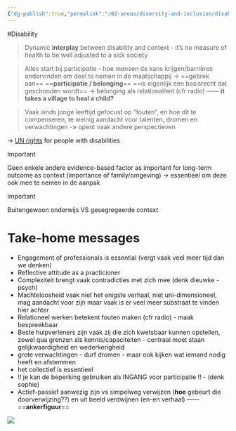 ```yaml
---
{"dg-publish":true,"permalink":"/02-areas/diversity-and-inclusion/disability-studies/","noteIcon":"","created":"2024-11-24T10:54:58.844+01:00","updated":"2024-12-29T13:58:43.208+01:00"}
---
```


#Disability

> Dynamic **interplay** between disability and context - it’s no measure of health to be well adjusted to a sick society

> Alles start bij participatie - hoe mensen de kans krijgen/barrières ondervinden om deel te nemen in de maatschappij -> ==gebrek aan== ==**participatie / belonging**== ==is eigenlijk een basisrecht dat geschonden wordt== -> belonging als relationaliteit (cfr radio) —— **it takes a village to heal a child?**

> Vaak sinds jonge leeftijd gefocust op “fouten”, en hoe dit te compenseren, te weinig aandacht voor talenten, dromen en verwachtingen -**>** opent vaak andere perspectieven

  

-> [UN rights](https://www.ohchr.org/sites/default/files/Ch_IV_15.pdf) for people with disabilities

  

> [!important]  
> Geen enkele andere evidence-based factor as important for long-term outcome as context (importance of family/omgeving) -> essentieel om deze ook mee te nemen in de aanpak  
  
> [!important]  
> Buitengewoon onderwijs VS gesegregeerde context  

# Take-home messages

- Engagement of professionals is essential (vergt vaak veel meer tijd dan we denken)
- Reflective attitude as a practicioner
- Complexiteit brengt vaak contradicties met zich mee (denk dieuwke - psych)
- Machteloosheid vaak niet het enigste verhaal, niet uni-dimensioneel, mag aandacht voor zijn maar vaak is er veel meer substraat te vinden hier achter
- Relationeel werken betekent fouten maken (cfr radio) - maak bespreekbaar
- Beste hulpverleners zijn vaak zij die zich kwetsbaar kunnen opstellen, zowel qua grenzen als kennis/capaciteiten - centraal moet staan gelijkwaardigheid en wederkerigheid
- grote verwachtingen - durf dromen - maar ook kijken wat iemand nodig heeft en afstemmen
- het collectief is essentieel
- !! je kan de beperking gebruiken als INGANG voor participatie !! - (denk sophie)
- Actief-passief aanwezig zijn vs simpelweg verwijzen (**hoe** gebeurt die doorverwijzing??) en uit beeld verdwijnen (en-en verhaal) —— ==**ankerfiguur**==

[![](https://media0.giphy.com/media/G6pfZYscvgB8OPb2Cv/giphy.gif?cid=7941fdc6yad10obpjt0pci0ukl3t09p7znc96qqpius5j4ra&ep=v1_gifs_search&rid=giphy.gif&ct=g)](https://media0.giphy.com/media/G6pfZYscvgB8OPb2Cv/giphy.gif?cid=7941fdc6yad10obpjt0pci0ukl3t09p7znc96qqpius5j4ra&ep=v1_gifs_search&rid=giphy.gif&ct=g)